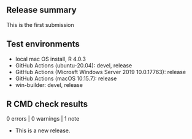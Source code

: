 ## Release summary

This is the first submission

## Test environments

* local mac OS install, R 4.0.3
* GitHub Actions (ubuntu-20.04): devel, release
* GitHub Actions (Microsft Windows Server 2019 10.0.17763): release
* GitHub Actions (macOS 10.15.7): release
* win-builder: devel, release

## R CMD check results

0 errors | 0 warnings | 1 note

* This is a new release.
